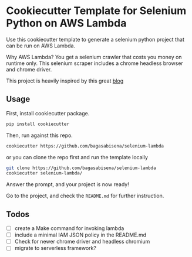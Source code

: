 # Cookiecutter Template for Selenium Python on AWS Lambda

Use this cookiecutter template to generate a selenium python project
that can be run on AWS Lambda.

Why AWS Lambda? You get a selenium crawler that costs you money on runtime only.
This selenium scraper includes a chrome headless browser and chrome driver.

This project is heavily inspired by this great [blog](https://robertorocha.info/setting-up-a-selenium-web-scraper-on-aws-lambda-with-python/)

## Usage

First, install cookiecutter package.

```bash
pip install cookiecutter
```

Then, run against this repo.

```bash
cookiecutter https://github.com/bagasabisena/selenium-lambda
```

or you can clone the repo first and run the template locally

```bash
git clone https://github.com/bagasabisena/selenium-lambda
cookiecutter selenium-lambda/
```

Answer the prompt, and your project is now ready!

Go to the project, and check the `README.md`
for further instruction.

## Todos

* [ ] create a Make command for invoking lambda
* [ ] include a minimal IAM JSON policy in the README.md
* [ ] Check for newer chrome driver and headless chromium
* [ ] migrate to serverless framework?
